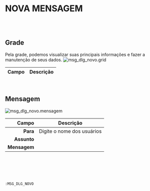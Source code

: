 # NOVA MENSAGEM
<br>
<br>

## Grade
Pela grade, podemos visualizar suas principais informações e fazer a manutenção de seus dados.
![msg_dlg_novo.grid](https://raw.githubusercontent.com/netforcews/docs-erp/master/geral/imagens/msg_dlg_novo.grid.png)

Campo | Descrição
--:|---
<br>

## Mensagem
![msg_dlg_novo.mensagem](https://raw.githubusercontent.com/netforcews/docs-erp/master/geral/imagens/msg_dlg_novo.mensagem.png)

Campo | Descrição
--:|---
**Para** | Digite o nome dos usuários
**Assunto** | 
**Mensagem** | 
<br>
<br>
<br>
<br>

```:MSG_DLG_NOVO```
